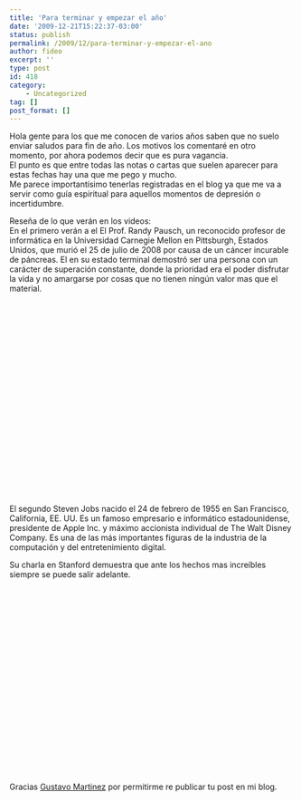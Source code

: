 ```yaml
---
title: 'Para terminar y empezar el año'
date: '2009-12-21T15:22:37-03:00'
status: publish
permalink: /2009/12/para-terminar-y-empezar-el-ano
author: fideo
excerpt: ''
type: post
id: 418
category:
    - Uncategorized
tag: []
post_format: []
---
```

Hola gente para los que me conocen de varios años saben que no suelo enviar saludos para fin de año. Los motivos los comentaré en otro momento, por ahora podemos decir que es pura vagancia.  
El punto es que entre todas las notas o cartas que suelen aparecer para estas fechas hay una que me pego y mucho.  
Me parece importantísimo tenerlas registradas en el blog ya que me va a servir como guía espiritual para aquellos momentos de depresión o incertidumbre.

Reseña de lo que verán en los videos:  
En el primero verán a el El Prof. Randy Pausch, un reconocido profesor de informática en la Universidad Carnegie Mellon en Pittsburgh, Estados Unidos, que murió el 25 de julio de 2008 por causa de un cáncer incurable de páncreas. El en su estado terminal demostró ser una persona con un carácter de superación constante, donde la prioridad era el poder disfrutar la vida y no amargarse por cosas que no tienen ningún valor mas que el material.

<object height="344" width="425"><param name="movie" value="http://www.youtube.com/v/yJjN9ivIkf8&hl=en_US&fs=1&"></param><param name="allowFullScreen" value="true"></param><param name="allowscriptaccess" value="always"></param><embed allowfullscreen="true" allowscriptaccess="always" height="344" src="http://www.youtube.com/v/yJjN9ivIkf8&hl=en_US&fs=1&" type="application/x-shockwave-flash" width="425"></embed></object>

El segundo Steven Jobs nacido el 24 de febrero de 1955 en San Francisco, California, EE. UU. Es un famoso empresario e informático estadounidense, presidente de Apple Inc. y máximo accionista individual de The Walt Disney Company. Es una de las más importantes figuras de la industria de la computación y del entretenimiento digital.

Su charla en Stanford demuestra que ante los hechos mas increíbles siempre se puede salir adelante.  
<object height="344" width="425"><param name="movie" value="http://www.youtube.com/v/6zlHAiddNUY&hl=en_US&fs=1&"></param><param name="allowFullScreen" value="true"></param><param name="allowscriptaccess" value="always"></param><embed allowfullscreen="true" allowscriptaccess="always" height="344" src="http://www.youtube.com/v/6zlHAiddNUY&hl=en_US&fs=1&" type="application/x-shockwave-flash" width="425"></embed></object>

Gracias [Gustavo Martinez](http://blogs.uab.cat/gmartinez/2009/12/21/charlas-excepcionales-randy-pausch-y-steve-jobs/) por permitirme re publicar tu post en mi blog.